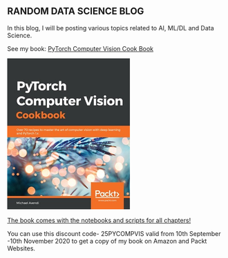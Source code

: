 ## RANDOM DATA SCIENCE BLOG
In this blog, I will be posting various topics related to AI, ML/DL and Data Science.

See my book: [PyTorch Computer Vision Cook Book](https://www.amazon.com/PyTorch-Computer-Vision-Cookbook-computer-ebook/dp/B0862CX2ZL/ref=sr_1_2?crid=QH2QEQ7CSJXO&dchild=1&keywords=pytorch+computer+vision+cookbook&qid=1586893366&sprefix=phytorch+co%2Caps%2C209&sr=8-2)

![pytorch book cover](/images/pytorchcvc.jpg)

[The book comes with the notebooks and scripts for all chapters!](https://github.com/PacktPublishing/PyTorch-Computer-Vision-Cookbook)


You can use this discount code- 25PYCOMPVIS valid from 10th September -10th November 2020 to get a copy of my book on Amazon and Packt Websites.
